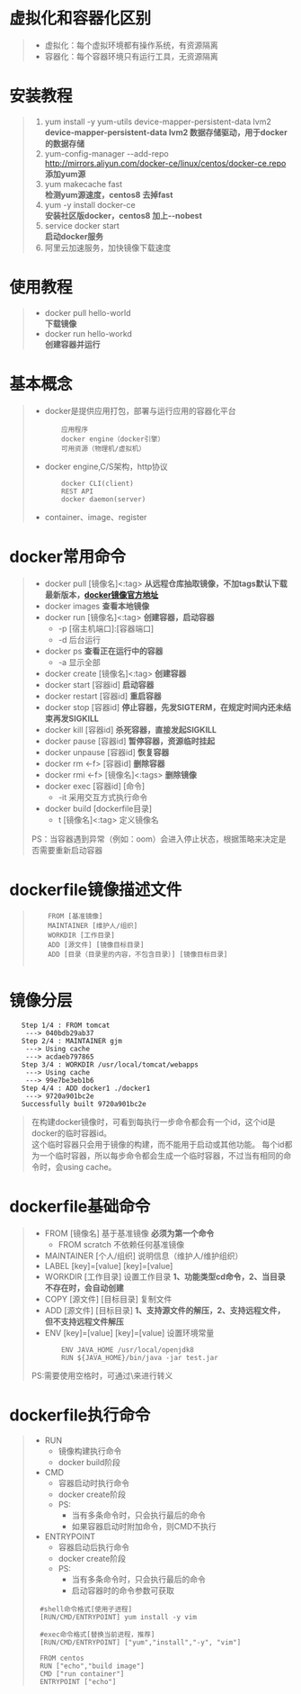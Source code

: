 # 虚拟化和容器化区别
>   - 虚拟化：每个虚拟环境都有操作系统，有资源隔离
>   - 容器化：每个容器环境只有运行工具，无资源隔离

# 安装教程
>   1. yum install -y yum-utils device-mapper-persistent-data lvm2  
>       **device-mapper-persistent-data lvm2 数据存储驱动，用于docker的数据存储**
>   2. yum-config-manager --add-repo http://mirrors.aliyun.com/docker-ce/linux/centos/docker-ce.repo  
>       **添加yum源**
>   3. yum makecache fast  
>       **检测yum源速度，centos8 去掉fast**
>   4. yum -y install docker-ce  
>       **安装社区版docker，centos8 加上--nobest**
>   5. service docker start  
>       **启动docker服务**
>   6. 阿里云加速服务，加快镜像下载速度

# 使用教程
>  - docker pull hello-world  
>       **下载镜像**
>  - docker run hello-workd  
>       **创建容器并运行**

# 基本概念
>   - docker是提供应用打包，部署与运行应用的容器化平台
>       ```
>           应用程序
>           docker engine（docker引擎）
>           可用资源（物理机/虚拟机）
>       ```
>   - docker engine,C/S架构，http协议
>       ```
>           docker CLI(client)
>           REST API
>           docker daemon(server)
>       ```
>   - container、image、register

# docker常用命令
>   - docker pull [镜像名]<:tag> **从远程仓库抽取镜像，不加tags默认下载最新版本，[docker镜像官方地址](hub.docker.com)**
>   - docker images **查看本地镜像**
>   - docker run [镜像名]<:tag> **创建容器，启动容器**
>       - -p [宿主机端口]:[容器端口]
>       - -d 后台运行
>   - docker ps **查看正在运行中的容器**
>       - -a 显示全部
>   - docker create [镜像名]<:tag> **创建容器**
>   - docker start [容器id] **启动容器**
>   - docker restart [容器id] **重启容器**
>   - docker stop [容器id] **停止容器，先发SIGTERM，在规定时间内还未结束再发SIGKILL**
>   - docker kill [容器id] **杀死容器，直接发起SIGKILL**
>   - docker pause [容器id] **暂停容器，资源临时挂起**
>   - docker unpause [容器id] **恢复容器**
>   - docker rm <-f> [容器id] **删除容器**
>   - docker rmi <-f> [镜像名]<:tags> **删除镜像**
>   - docker exec [容器id] [命令]
>       - -it 采用交互方式执行命令
>   - docker build [dockerfile目录]
>       - t [镜像名]<:tag> 定义镜像名
>
>   PS：当容器遇到异常（例如：oom）会进入停止状态，根据策略来决定是否需要重新启动容器

# dockerfile镜像描述文件
>   ```
>       FROM [基准镜像]
>       MAINTAINER [维护人/组织]
>       WORKDIR [工作目录]
>       ADD [源文件] [镜像目标目录]
>       ADD [目录（目录里的内容，不包含目录）] [镜像目标目录]
>       
>   ```

# 镜像分层
```
   Step 1/4 : FROM tomcat
    ---> 040bdb29ab37
   Step 2/4 : MAINTAINER gjm
    ---> Using cache
    ---> acdaeb797865
   Step 3/4 : WORKDIR /usr/local/tomcat/webapps
    ---> Using cache
    ---> 99e7be3eb1b6
   Step 4/4 : ADD docker1 ./docker1
    ---> 9720a901bc2e
   Successfully built 9720a901bc2e
```
> 在构建docker镜像时，可看到每执行一步命令都会有一个id，这个id是docker的临时容器id。  
> 这个临时容器只会用于镜像的构建，而不能用于启动或其他功能。
> 每个id都为一个临时容器，所以每步命令都会生成一个临时容器，不过当有相同的命令时，会using cache。

# dockerfile基础命令
> - FROM [镜像名] 基于基准镜像 **必须为第一个命令**
>   - FROM scratch 不依赖任何基准镜像
> - MAINTAINER [个人/组织] 说明信息（维护人/维护组织）
> - LABEL [key]=[value] [key]=[value]
> - WORKDIR [工作目录] 设置工作目录 **1、功能类型cd命令，2、当目录不存在时，会自动创建**
> - COPY [源文件] [目标目录] 复制文件
> - ADD [源文件] [目标目录] **1、支持源文件的解压，2、支持远程文件，但不支持远程文件解压**
> - ENV [key]=[value] [key]=[value] 设置环境常量
>   ```
>       ENV JAVA_HOME /usr/local/openjdk8
>       RUN ${JAVA_HOME}/bin/java -jar test.jar
>   ```
> PS:需要使用空格时，可通过\来进行转义

# dockerfile执行命令
> - RUN 
>   - 镜像构建执行命令 
>   - docker build阶段
> - CMD 
>   - 容器启动时执行命令 
>   - docker create阶段
>   - PS:
>       - 当有多条命令时，只会执行最后的命令
>       - 如果容器启动时附加命令，则CMD不执行
> - ENTRYPOINT 
>   - 容器启动后执行命令 
>   - docker create阶段
>   - PS:
>       - 当有多条命令时，只会执行最后的命令
>       - 启动容器时的命令参数可获取
> ```
>   #shell命令格式[使用子进程]
>   [RUN/CMD/ENTRYPOINT] yum install -y vim
>     
>   #exec命令格式[替换当前进程，推荐]
>   [RUN/CMD/ENTRYPOINT] ["yum","install","-y", "vim"] 
> 
>   FROM centos
>   RUN ["echo","build image"]
>   CMD ["run container"]
>   ENTRYPOINT ["echo"]
> 
> ```
